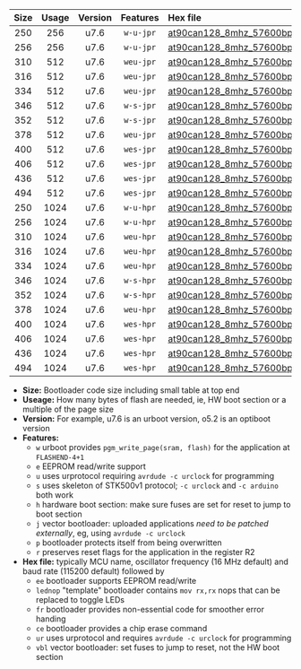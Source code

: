 |Size|Usage|Version|Features|Hex file|
|:-:|:-:|:-:|:-:|:--|
|250|256|u7.6|`w-u-jpr`|[at90can128_8mhz_57600bps_ur_vbl.hex](https://raw.githubusercontent.com/stefanrueger/urboot/main/at90can128_8mhz_57600bps_ur_vbl.hex)|
|256|256|u7.6|`w-u-jpr`|[at90can128_8mhz_57600bps_lednop_ur_vbl.hex](https://raw.githubusercontent.com/stefanrueger/urboot/main/at90can128_8mhz_57600bps_lednop_ur_vbl.hex)|
|310|512|u7.6|`weu-jpr`|[at90can128_8mhz_57600bps_ee_ur_vbl.hex](https://raw.githubusercontent.com/stefanrueger/urboot/main/at90can128_8mhz_57600bps_ee_ur_vbl.hex)|
|316|512|u7.6|`weu-jpr`|[at90can128_8mhz_57600bps_ee_lednop_ur_vbl.hex](https://raw.githubusercontent.com/stefanrueger/urboot/main/at90can128_8mhz_57600bps_ee_lednop_ur_vbl.hex)|
|334|512|u7.6|`weu-jpr`|[at90can128_8mhz_57600bps_ee_lednop_fr_ur_vbl.hex](https://raw.githubusercontent.com/stefanrueger/urboot/main/at90can128_8mhz_57600bps_ee_lednop_fr_ur_vbl.hex)|
|346|512|u7.6|`w-s-jpr`|[at90can128_8mhz_57600bps_vbl.hex](https://raw.githubusercontent.com/stefanrueger/urboot/main/at90can128_8mhz_57600bps_vbl.hex)|
|352|512|u7.6|`w-s-jpr`|[at90can128_8mhz_57600bps_lednop_vbl.hex](https://raw.githubusercontent.com/stefanrueger/urboot/main/at90can128_8mhz_57600bps_lednop_vbl.hex)|
|378|512|u7.6|`weu-jpr`|[at90can128_8mhz_57600bps_ee_lednop_fr_ce_ur_vbl.hex](https://raw.githubusercontent.com/stefanrueger/urboot/main/at90can128_8mhz_57600bps_ee_lednop_fr_ce_ur_vbl.hex)|
|400|512|u7.6|`wes-jpr`|[at90can128_8mhz_57600bps_ee_vbl.hex](https://raw.githubusercontent.com/stefanrueger/urboot/main/at90can128_8mhz_57600bps_ee_vbl.hex)|
|406|512|u7.6|`wes-jpr`|[at90can128_8mhz_57600bps_ee_lednop_vbl.hex](https://raw.githubusercontent.com/stefanrueger/urboot/main/at90can128_8mhz_57600bps_ee_lednop_vbl.hex)|
|436|512|u7.6|`wes-jpr`|[at90can128_8mhz_57600bps_ee_lednop_fr_vbl.hex](https://raw.githubusercontent.com/stefanrueger/urboot/main/at90can128_8mhz_57600bps_ee_lednop_fr_vbl.hex)|
|494|512|u7.6|`wes-jpr`|[at90can128_8mhz_57600bps_ee_lednop_fr_ce_vbl.hex](https://raw.githubusercontent.com/stefanrueger/urboot/main/at90can128_8mhz_57600bps_ee_lednop_fr_ce_vbl.hex)|
|250|1024|u7.6|`w-u-hpr`|[at90can128_8mhz_57600bps_ur.hex](https://raw.githubusercontent.com/stefanrueger/urboot/main/at90can128_8mhz_57600bps_ur.hex)|
|256|1024|u7.6|`w-u-hpr`|[at90can128_8mhz_57600bps_lednop_ur.hex](https://raw.githubusercontent.com/stefanrueger/urboot/main/at90can128_8mhz_57600bps_lednop_ur.hex)|
|310|1024|u7.6|`weu-hpr`|[at90can128_8mhz_57600bps_ee_ur.hex](https://raw.githubusercontent.com/stefanrueger/urboot/main/at90can128_8mhz_57600bps_ee_ur.hex)|
|316|1024|u7.6|`weu-hpr`|[at90can128_8mhz_57600bps_ee_lednop_ur.hex](https://raw.githubusercontent.com/stefanrueger/urboot/main/at90can128_8mhz_57600bps_ee_lednop_ur.hex)|
|334|1024|u7.6|`weu-hpr`|[at90can128_8mhz_57600bps_ee_lednop_fr_ur.hex](https://raw.githubusercontent.com/stefanrueger/urboot/main/at90can128_8mhz_57600bps_ee_lednop_fr_ur.hex)|
|346|1024|u7.6|`w-s-hpr`|[at90can128_8mhz_57600bps.hex](https://raw.githubusercontent.com/stefanrueger/urboot/main/at90can128_8mhz_57600bps.hex)|
|352|1024|u7.6|`w-s-hpr`|[at90can128_8mhz_57600bps_lednop.hex](https://raw.githubusercontent.com/stefanrueger/urboot/main/at90can128_8mhz_57600bps_lednop.hex)|
|378|1024|u7.6|`weu-hpr`|[at90can128_8mhz_57600bps_ee_lednop_fr_ce_ur.hex](https://raw.githubusercontent.com/stefanrueger/urboot/main/at90can128_8mhz_57600bps_ee_lednop_fr_ce_ur.hex)|
|400|1024|u7.6|`wes-hpr`|[at90can128_8mhz_57600bps_ee.hex](https://raw.githubusercontent.com/stefanrueger/urboot/main/at90can128_8mhz_57600bps_ee.hex)|
|406|1024|u7.6|`wes-hpr`|[at90can128_8mhz_57600bps_ee_lednop.hex](https://raw.githubusercontent.com/stefanrueger/urboot/main/at90can128_8mhz_57600bps_ee_lednop.hex)|
|436|1024|u7.6|`wes-hpr`|[at90can128_8mhz_57600bps_ee_lednop_fr.hex](https://raw.githubusercontent.com/stefanrueger/urboot/main/at90can128_8mhz_57600bps_ee_lednop_fr.hex)|
|494|1024|u7.6|`wes-hpr`|[at90can128_8mhz_57600bps_ee_lednop_fr_ce.hex](https://raw.githubusercontent.com/stefanrueger/urboot/main/at90can128_8mhz_57600bps_ee_lednop_fr_ce.hex)|

- **Size:** Bootloader code size including small table at top end
- **Useage:** How many bytes of flash are needed, ie, HW boot section or a multiple of the page size
- **Version:** For example, u7.6 is an urboot version, o5.2 is an optiboot version
- **Features:**
  + `w` urboot provides `pgm_write_page(sram, flash)` for the application at `FLASHEND-4+1`
  + `e` EEPROM read/write support
  + `u` uses urprotocol requiring `avrdude -c urclock` for programming
  + `s` uses skeleton of STK500v1 protocol; `-c urclock` and `-c arduino` both work
  + `h` hardware boot section: make sure fuses are set for reset to jump to boot section
  + `j` vector bootloader: uploaded applications *need to be patched externally*, eg, using `avrdude -c urclock`
  + `p` bootloader protects itself from being overwritten
  + `r` preserves reset flags for the application in the register R2
- **Hex file:** typically MCU name, oscillator frequency (16 MHz default) and baud rate (115200 default) followed by
  + `ee` bootloader supports EEPROM read/write
  + `lednop` "template" bootloader contains `mov rx,rx` nops that can be replaced to toggle LEDs
  + `fr` bootloader provides non-essential code for smoother error handing
  + `ce` bootloader provides a chip erase command
  + `ur` uses urprotocol and requires `avrdude -c urclock` for programming
  + `vbl` vector bootloader: set fuses to jump to reset, not the HW boot section
